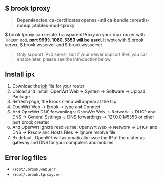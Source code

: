 ## \$ brook tproxy

> **Dependencies: ca-certificates openssl-util ca-bundle coreutils-nohup iptables-mod-tproxy**

$ brook tproxy can create Transparent Proxy on your linux router with `TPROXY mod`, **port 9999, 1080, 5353 will be used**. It work with $ brook server, $ brook wsserver and $ brook wssserver.

> Only support IPv4 server, but if your server support IPv6 you can enable later, please see the introduction below

## Install ipk

1. Download the [ipk](https://github.com/txthinking/brook/releases) file for your router
2. Upload and install: OpenWrt Web -> System -> Software -> Upload Package...
3. Refresh page, the Brook menu will appear at the top
4. OpenWrt Web -> Brook -> type and Connect
5. And OpenWrt DNS forwardings: OpenWrt Web -> Network -> DHCP and DNS -> General Settings -> DNS forwardings -> 127.0.0.1#5353 or other port brook created
6. And OpenWrt Ignore resolve file: OpenWrt Web -> Network -> DHCP and DNS -> Resolv and Hosts Files -> Ignore resolve file
7. By default, OpenWrt will automatically issue the IP of the router as gateway and DNS for your computers and mobiles

## Error log files

* `/root/.brook.web.err`
* `/root/.brook.tproxy.err`
